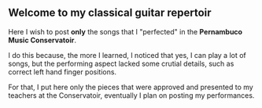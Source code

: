 ## Welcome to my classical guitar repertoir

Here I wish to post **only** the songs that I "perfected" in the __Pernambuco Music Conservatoir__.

I do this because, the more I learned, I noticed that yes, I can play a lot of songs, but the performing aspect lacked some crutial details, such as correct left hand finger positions.

For that, I put here only the pieces that were approved and presented to my teachers at the Conservatoir, eventually I plan on posting my performances.
